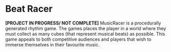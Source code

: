 # Beat Racer
**[PROJECT IN PROGRESS/ NOT COMPLETE]** MusicRacer is a procedurally generated rhythm game. The games places the player in a world where they must collect as many cubes (that represent musical beats) as possible. This game appeals to both competitive audiences and players that wish to immerse themselves in their favourite music.
